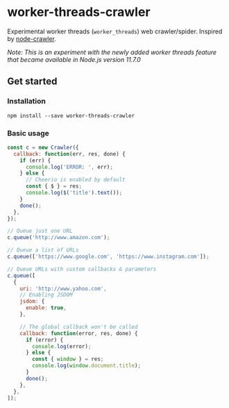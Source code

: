 # worker-threads-crawler

Experimental worker threads (`worker_threads`) web crawler/spider. Inspired by [node-crawler](https://github.com/bda-research/node-crawler).

_Note: This is an experiment with the newly added worker threads feature that became available in Node.js version 11.7.0_

## Get started

### Installation

`npm install --save worker-threads-crawler`

### Basic usage

```js
const c = new Crawler({
  callback: function(err, res, done) {
    if (err) {
      console.log('ERROR: ', err);
    } else {
      // Cheerio is enabled by default
      const { $ } = res;
      console.log($('title').text());
    }
    done();
  },
});

// Queue just one URL
c.queue('http://www.amazon.com');

// Queue a list of URLs
c.queue(['https://www.google.com', 'https://www.instagram.com']);

// Queue URLs with custom callbacks & parameters
c.queue([
  {
    uri: 'http://www.yahoo.com',
    // Enabling JSDOM
    jsdom: {
      enable: true,
    },

    // The global callback won't be called
    callback: function(error, res, done) {
      if (error) {
        console.log(error);
      } else {
        const { window } = res;
        console.log(window.document.title);
      }
      done();
    },
  },
]);
```
